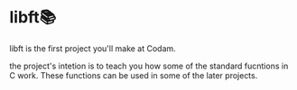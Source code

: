 # libft:books:
libft is the first project you'll make at Codam.


the project's intetion is to teach you how some of the standard fucntions in C work.
These functions can be used in some of the later projects.
